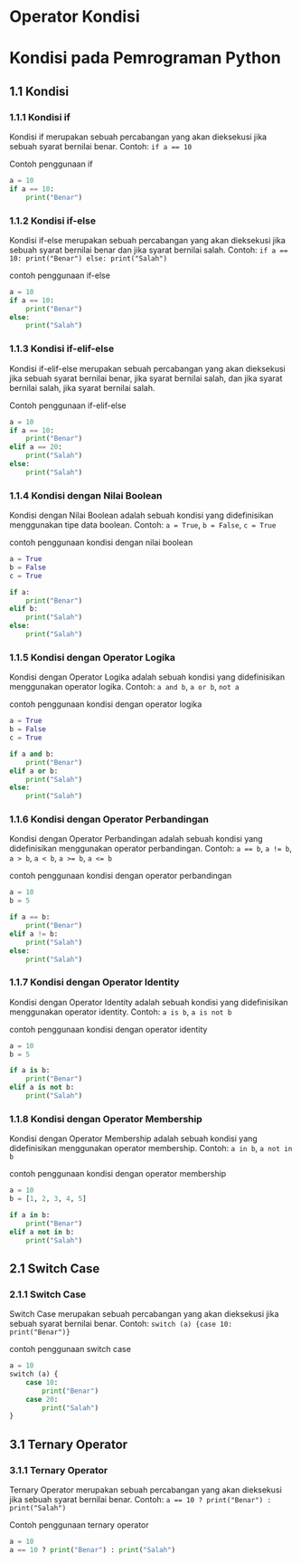 <h1> Operator Kondisi </h1>

# Kondisi pada Pemrograman Python

## 1.1 Kondisi 

### 1.1.1 Kondisi if

Kondisi if merupakan sebuah percabangan yang akan dieksekusi jika sebuah syarat bernilai benar. Contoh: `if a == 10`

Contoh penggunaan if

```python
a = 10
if a == 10:
    print("Benar")
```

### 1.1.2 Kondisi if-else

Kondisi if-else merupakan sebuah percabangan yang akan dieksekusi jika sebuah syarat bernilai benar dan jika syarat bernilai salah. Contoh: `if a == 10: print("Benar") else: print("Salah")`

contoh penggunaan if-else

```python
a = 10
if a == 10:
    print("Benar")
else:
    print("Salah")
```

### 1.1.3 Kondisi if-elif-else

Kondisi if-elif-else merupakan sebuah percabangan yang akan dieksekusi jika sebuah syarat bernilai benar, jika syarat bernilai salah, dan jika syarat bernilai salah, jika syarat bernilai salah.

Contoh penggunaan if-elif-else

```python
a = 10
if a == 10:
    print("Benar")
elif a == 20:
    print("Salah")
else:
    print("Salah")
```

### 1.1.4 Kondisi dengan Nilai Boolean

Kondisi dengan Nilai Boolean adalah sebuah kondisi yang didefinisikan menggunakan tipe data boolean. Contoh: `a = True`, `b = False`, `c = True`

contoh penggunaan kondisi dengan nilai boolean

```python
a = True
b = False
c = True

if a:
    print("Benar")
elif b:
    print("Salah")
else:
    print("Salah")
```

### 1.1.5 Kondisi dengan Operator Logika

Kondisi dengan Operator Logika adalah sebuah kondisi yang didefinisikan menggunakan operator logika. Contoh: `a and b`, `a or b`, `not a`

contoh penggunaan kondisi dengan operator logika

```python
a = True
b = False
c = True

if a and b:
    print("Benar")
elif a or b:
    print("Salah")
else:
    print("Salah")
```

### 1.1.6 Kondisi dengan Operator Perbandingan

Kondisi dengan Operator Perbandingan adalah sebuah kondisi yang didefinisikan menggunakan operator perbandingan. Contoh: `a == b`, `a != b`, `a > b`, `a < b`, `a >= b`, `a <= b`

contoh penggunaan kondisi dengan operator perbandingan

```python
a = 10
b = 5

if a == b:
    print("Benar")
elif a != b:
    print("Salah")
else:
    print("Salah")
```


### 1.1.7 Kondisi dengan Operator Identity

Kondisi dengan Operator Identity adalah sebuah kondisi yang didefinisikan menggunakan operator identity. Contoh: `a is b`, `a is not b`

contoh penggunaan kondisi dengan operator identity

```python
a = 10
b = 5

if a is b:
    print("Benar")
elif a is not b:
    print("Salah")
```

### 1.1.8 Kondisi dengan Operator Membership

Kondisi dengan Operator Membership adalah sebuah kondisi yang didefinisikan menggunakan operator membership. Contoh: `a in b`, `a not in b`

contoh penggunaan kondisi dengan operator membership

```python
a = 10
b = [1, 2, 3, 4, 5]

if a in b:
    print("Benar")
elif a not in b:
    print("Salah")
```

## 2.1 Switch Case

### 2.1.1 Switch Case

Switch Case merupakan sebuah percabangan yang akan dieksekusi jika sebuah syarat bernilai benar. Contoh: `switch (a) {case 10: print("Benar")}`

contoh penggunaan switch case

```python
a = 10
switch (a) {
    case 10:
        print("Benar")
    case 20:
        print("Salah")
}
```


## 3.1 Ternary Operator

### 3.1.1 Ternary Operator

Ternary Operator merupakan sebuah percabangan yang akan dieksekusi jika sebuah syarat bernilai benar. Contoh: `a == 10 ? print("Benar") : print("Salah")`

Contoh penggunaan ternary operator

```python
a = 10
a == 10 ? print("Benar") : print("Salah")
```



